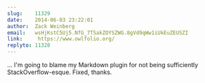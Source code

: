 ```yaml
---
slug:    11329
date:    2014-06-03 23:22:01
author:  Zack Weinberg
email:   wsHjKstC5Uj5.NfG_7TSakZOYSZWG.8gVd9qWw1iUkEuZEUSZI
link:     https://www.owlfolio.org/
replyto: 11328
---
```


... I'm going to blame my Markdown plugin for not being sufficiently
StackOverflow-esque.  Fixed, thanks.
